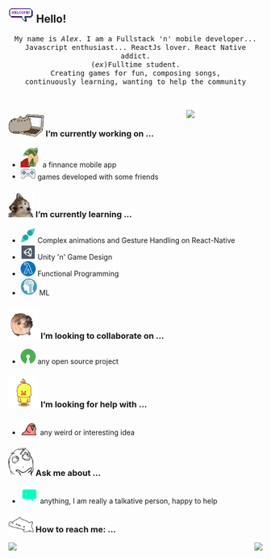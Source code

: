 ## <img src="/resources/welcomeglitch.gif" width="50px" /> Hello!

<p align="center" >
  <samp>
    My name is <em>Alex</em>. I am a Fullstack 'n' mobile developer... 
  <br/> Javascript enthusiast... ReactJs lover. React Native addict. 
    <br/> (<em>ex</em>)Fulltime student.
      <br/>
Creating games for fun, composing songs,
          <br/>
continuously learning, wanting to help the community
  </samp>
  <br/>
  <br/>
  <br/>
</p>

<img src="https://media.tenor.com/images/df8c44a1d20ab367fdcb21880985fd33/tenor.gif" align="right"  width="30%"/>

### <img src="/resources/PusheenCompute.gif" width="70px" /> I’m currently working on ...
- <img src="/resources/3243_take_my_money.png" height="40px" />  a finnance mobile app
- <img src="/resources/controller.png" width="30px" />  games developed with some friends
### <img src="/resources/Confused_Dog.gif" height="50px" /> I’m currently learning ...
- <img src="/resources/gesture.jpeg" width="30px" /> Complex animations and Gesture Handling on React-Native
- <img src="/resources/unity.png" height="30px" /> Unity 'n' Game Design
- <img src="/resources/functional.png" height="30px" /> Functional Programming
- <img src="/resources/ml.png" height="35px" /> ML
### <img src="/resources/pug_dance.gif" width="60px" /> I’m looking to collaborate on ...
- <img src="/resources/open_source.png" height="30px" /> any open source project

### <img src="/resources/cool_duck.gif" width="60px" /> I’m looking for help with ...
- <img src="/resources/party_parrot.gif" height="35px" /> any weird or interesting idea

### <img src="/resources/question.png" width="50px" />  Ask me about ...
- <img src="/resources/chat.gif" height="35px" /> anything, I am really a talkative person, happy to help 
### <img src="/resources/bongocat.gif" width="50px" /> How to reach me: ...

<!--![Alex's github stats](https://github-readme-stats.vercel.app/api?username=alexnaiman&theme=tokyonight&show_icons=true)
[![Top Langs](https://github-readme-stats.vercel.app/api/top-langs/?username=alexnaiman&theme=tokyonight&show_icons=true)](https://github.com/anuraghazra/github-readme-stats) -->
<a href="https://github.com/anuraghazra/github-readme-stats">
  <img align="left" src="https://github-readme-stats.vercel.app/api?username=alexnaiman&theme=tokyonight&show_icons=true" />
</a>
<a href="https://github.com/anuraghazra/convoychat">
  <img align="right" src="https://github-readme-stats.vercel.app/api/top-langs/?username=alexnaiman&theme=tokyonight&show_icons=true" />
</a>
